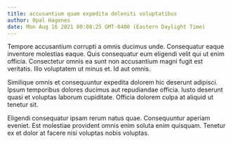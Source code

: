 ```yaml
---
title: accusantium quam expedita deleniti voluptatibus
author: Opal Hagenes
date: Mon Aug 16 2021 00:08:25 GMT-0400 (Eastern Daylight Time)
---
```

Tempore accusantium corrupti a omnis ducimus unde. Consequatur eaque inventore molestias eaque. Quis consequatur eum eligendi velit qui ut enim officia. Consectetur omnis ea sunt non accusantium magni fugit est veritatis. Illo voluptatem ut minus et. Id aut omnis.

 Similique omnis et consequuntur expedita dolorem hic deserunt adipisci. Ipsum temporibus dolores ducimus aut repudiandae officia. Iusto deserunt quasi et voluptas laborum cupiditate. Officia dolorem culpa at aliquid ut tenetur sit.

 Eligendi consequatur ipsam rerum natus quae. Consequuntur aperiam eveniet. Est molestiae provident omnis enim soluta enim quisquam. Tenetur ex et dolor at facere nisi voluptas nobis voluptas.